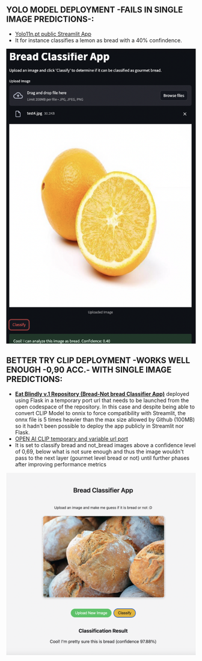 ## **YOLO MODEL DEPLOYMENT -FAILS IN SINGLE IMAGE PREDICTIONS-:**
  * [Yolo11n.pt public Streamlit App](https://gourmetfoodclassifierv12.streamlit.app/)
  * It for instance classifies a lemon as bread with a 40% confindence.
    
![Alt text](static/YoloBadPredictionTest.png)

## **BETTER TRY CLIP DEPLOYMENT -WORKS WELL ENOUGH -0,90 ACC.- WITH SINGLE IMAGE PREDICTIONS:**
   * **[Eat Blindly v.1 Repository (Bread-Not bread Classifier App)](https://github.com/4GeeksAcademy/finalprojectdeploymentDianaM)** deployed using Flask in a temporary port url
     that needs to be launched from the open codespace of the repository. In this case and despite being able to convert CLIP Model to onnix to force compatibility with Streamlit, the
     onnx file is 5 times heavier than the max size allowed by Github (100MB) so it hadn't been possible to deploy the app publicly in Streamlit nor Flask.
   * [OPEN AI CLIP temporary and variable url port](https://laughing-sniffle-4jg966gw9vvp2j5vj-8000.app.github.dev/)
   * It is set to classify bread and not_bread images above a confidence level of 0,69, below what is not sure enough and thus the image wouldn't pass to the next layer (gourmet level
     bread or not) until further phases after improving performance metrics

  ![Alt text](static/OPENAICLIPdeploymentmodelapp.png)
